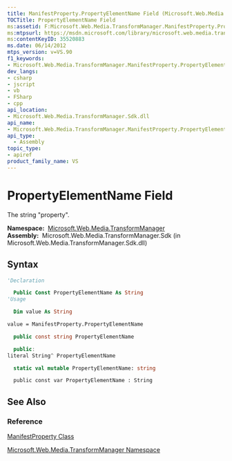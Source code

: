 ```yaml
---
title: ManifestProperty.PropertyElementName Field (Microsoft.Web.Media.TransformManager)
TOCTitle: PropertyElementName Field
ms:assetid: F:Microsoft.Web.Media.TransformManager.ManifestProperty.PropertyElementName
ms:mtpsurl: https://msdn.microsoft.com/library/microsoft.web.media.transformmanager.manifestproperty.propertyelementname(v=VS.90)
ms:contentKeyID: 35520883
ms.date: 06/14/2012
mtps_version: v=VS.90
f1_keywords:
- Microsoft.Web.Media.TransformManager.ManifestProperty.PropertyElementName
dev_langs:
- csharp
- jscript
- vb
- FSharp
- cpp
api_location:
- Microsoft.Web.Media.TransformManager.Sdk.dll
api_name:
- Microsoft.Web.Media.TransformManager.ManifestProperty.PropertyElementName
api_type:
  - Assembly
topic_type:
- apiref
product_family_name: VS
---
```


# PropertyElementName Field

The string "property".

**Namespace:**  [Microsoft.Web.Media.TransformManager](microsoft-web-media-transformmanager-namespace.md)  
**Assembly:**  Microsoft.Web.Media.TransformManager.Sdk (in Microsoft.Web.Media.TransformManager.Sdk.dll)

## Syntax

```vb
'Declaration

  Public Const PropertyElementName As String
'Usage

  Dim value As String

value = ManifestProperty.PropertyElementName
```

```csharp
  public const string PropertyElementName
```

```cpp
  public:
literal String^ PropertyElementName
```

``` fsharp
  static val mutable PropertyElementName: string
```

```jscript
  public const var PropertyElementName : String
```

## See Also

### Reference

[ManifestProperty Class](manifestproperty-class-microsoft-web-media-transformmanager.md)

[Microsoft.Web.Media.TransformManager Namespace](microsoft-web-media-transformmanager-namespace.md)

